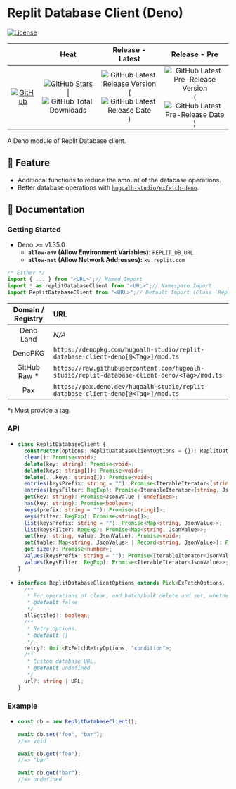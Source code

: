 # Replit Database Client (Deno)

[![License](https://img.shields.io/badge/License-MIT-808080?style=flat-square "License")](./LICENSE.md)

|  | **Heat** | **Release - Latest** | **Release - Pre** |
|:-:|:-:|:-:|:-:|
| [![GitHub](https://img.shields.io/badge/GitHub-181717?logo=github&logoColor=ffffff&style=flat-square "GitHub")](https://github.com/hugoalh-studio/replit-database-client-deno) | [![GitHub Stars](https://img.shields.io/github/stars/hugoalh-studio/replit-database-client-deno?label=&logoColor=ffffff&style=flat-square "GitHub Stars")](https://github.com/hugoalh-studio/replit-database-client-deno/stargazers) \| ![GitHub Total Downloads](https://img.shields.io/github/downloads/hugoalh-studio/replit-database-client-deno/total?label=&style=flat-square "GitHub Total Downloads") | ![GitHub Latest Release Version](https://img.shields.io/github/release/hugoalh-studio/replit-database-client-deno?sort=semver&label=&style=flat-square "GitHub Latest Release Version") (![GitHub Latest Release Date](https://img.shields.io/github/release-date/hugoalh-studio/replit-database-client-deno?label=&style=flat-square "GitHub Latest Release Date")) | ![GitHub Latest Pre-Release Version](https://img.shields.io/github/release/hugoalh-studio/replit-database-client-deno?include_prereleases&sort=semver&label=&style=flat-square "GitHub Latest Pre-Release Version") (![GitHub Latest Pre-Release Date](https://img.shields.io/github/release-date-pre/hugoalh-studio/replit-database-client-deno?label=&style=flat-square "GitHub Latest Pre-Release Date")) |

A Deno module of Replit Database client.

## 🌟 Feature

- Additional functions to reduce the amount of the database operations.
- Better database operations with [`hugoalh-studio/exfetch-deno`](https://github.com/hugoalh-studio/exfetch-deno).

## 📓 Documentation

### Getting Started

- Deno >= v1.35.0
  - **`allow-env` (Allow Environment Variables):** `REPLIT_DB_URL`
  - **`allow-net` (Allow Network Addresses):** `kv.replit.com`

```ts
/* Either */
import { ... } from "<URL>";// Named Import
import * as replitDatabaseClient from "<URL>";// Namespace Import
import ReplitDatabaseClient from "<URL>";// Default Import (Class `ReplitDatabaseClient`)
```

| **Domain / Registry** | **URL** |
|:-:|:--|
| Deno Land | *N/A* |
| DenoPKG | `https://denopkg.com/hugoalh-studio/replit-database-client-deno[@<Tag>]/mod.ts` |
| GitHub Raw **\*** | `https://raw.githubusercontent.com/hugoalh-studio/replit-database-client-deno/<Tag>/mod.ts` |
| Pax | `https://pax.deno.dev/hugoalh-studio/replit-database-client-deno[@<Tag>]/mod.ts` |

**\*:** Must provide a tag.

### API

- ```ts
  class ReplitDatabaseClient {
    constructor(options: ReplitDatabaseClientOptions = {}): ReplitDatabaseClient;
    clear(): Promise<void>;
    delete(key: string): Promise<void>;
    delete(keys: string[]): Promise<void>;
    delete(...keys: string[]): Promise<void>;
    entries(keysPrefix: string = ""): Promise<IterableIterator<[string, JsonValue]>>;
    entries(keysFilter: RegExp): Promise<IterableIterator<[string, JsonValue]>>;
    get(key: string): Promise<JsonValue | undefined>;
    has(key: string): Promise<boolean>;
    keys(prefix: string = ""): Promise<string[]>;
    keys(filter: RegExp): Promise<string[]>;
    list(keysPrefix: string = ""): Promise<Map<string, JsonValue>>;
    list(keysFilter: RegExp): Promise<Map<string, JsonValue>>;
    set(key: string, value: JsonValue): Promise<void>;
    set(table: Map<string, JsonValue> | Record<string, JsonValue>): Promise<void>;
    get size(): Promise<number>;
    values(keysPrefix: string = ""): Promise<IterableIterator<JsonValue>>;
    values(keysFilter: RegExp): Promise<IterableIterator<JsonValue>>;
  }
  ```
- ```ts
  interface ReplitDatabaseClientOptions extends Pick<ExFetchOptions, "event" | "timeout"> {
    /**
     * For operations of clear, and batch/bulk delete and set, whether to await for all of the operations are all settled (resolved or rejected) instead of ignore remain operations when any of the operation is rejected.
     * @default false
     */
    allSettled?: boolean;
    /**
     * Retry options.
     * @default {}
     */
    retry?: Omit<ExFetchRetryOptions, "condition">;
    /**
     * Custom database URL.
     * @default undefined
     */
    url?: string | URL;
  }
  ```

### Example

- ```ts
  const db = new ReplitDatabaseClient();
  
  await db.set("foo", "bar");
  //=> void
  
  await db.get("foo");
  //=> "bar"
  
  await db.get("bar");
  //=> undefined
  ```
